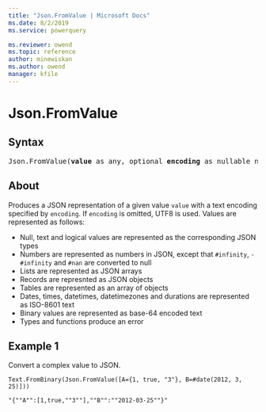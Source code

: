 ```yaml
---
title: "Json.FromValue | Microsoft Docs"
ms.date: 8/2/2019
ms.service: powerquery

ms.reviewer: owend
ms.topic: reference
author: minewiskan
ms.author: owend
manager: kfile
---
```

# Json.FromValue

## Syntax

<pre>
Json.FromValue(<b>value</b> as any, optional <b>encoding</b> as nullable number) as binary  
</pre>
  
## About  
<p>Produces a JSON representation of a given value <code>value</code> with a text encoding specified by <code>encoding</code>. If <code>encoding</code> is omitted, UTF8 is used. Values are represented as follows:</p> <ul> <li>Null, text and logical values are represented as the corresponding JSON types</li> <li>Numbers are represented as numbers in JSON, except that <code>#infinity</code>, <code>-#infinity</code> and <code>#nan</code> are converted to null</li> <li>Lists are represented as JSON arrays</li> <li>Records are represnted as JSON objects</li> <li>Tables are represented as an array of objects</li> <li>Dates, times, datetimes, datetimezones and durations are represented as ISO-8601 text</li> <li>Binary values are represented as base-64 encoded text</li> <li>Types and functions produce an error</li> </ul> 

## Example 1
Convert a complex value to JSON.

```powerquery-m
Text.FromBinary(Json.FromValue([A={1, true, "3"}, B=#date(2012, 3, 25)]))
```

`"{""A"":[1,true,""3""],""B"":""2012-03-25""}"`
